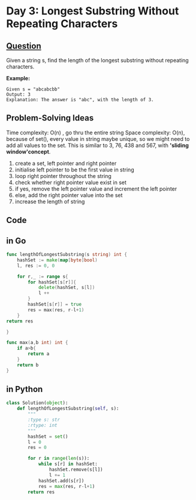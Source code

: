 # Day 3: Longest Substring Without Repeating Characters

## [Question](https://leetcode.com/problems/longest-substring-without-repeating-characters/)

Given a string s, find the length of the longest substring without repeating characters.

**Example:**

```
Given s = "abcabcbb"
Output: 3
Explanation: The answer is "abc", with the length of 3.

```

## Problem-Solving Ideas

Time complexity: O(n) , go thru the entire string
Space complexity: O(n), because of set(), every value in string maybe unique, so we might need to add all values to the set.
This is similar to 3, 76, 438 and 567, with **'sliding window'concept**.

1. create a set, left pointer and right pointer
2. initialise left pointer to be the first value in string 
3. loop right pointer throughout the string
4. check whether right pointer value exist in set
5. if yes, remove the left pointer value and increment the left pointer
6. else, add the right pointer value into the set
7. increase the length of string


## Code
## in Go 

``` Go
func lengthOfLongestSubstring(s string) int {
    hashSet := make(map[byte]bool)
    l, res := 0, 0

    for r,_ := range s{
        for hashSet[s[r]]{
            delete(hashSet, s[l])
            l ++
        }
        hashSet[s[r]] = true
        res = max(res, r-l+1)
    }
return res

}

func max(a,b int) int {
    if a>b{
        return a
    }
    return b
}

```

## in Python

``` python
class Solution(object):
    def lengthOfLongestSubstring(self, s):
        """
        :type s: str
        :rtype: int
        """
        hashSet = set()
        l = 0
        res = 0

        for r in range(len(s)):
            while s[r] in hashSet:
                hashSet.remove(s[l])
                l += 1
            hashSet.add(s[r])
            res = max(res, r-l+1)
        return res
```